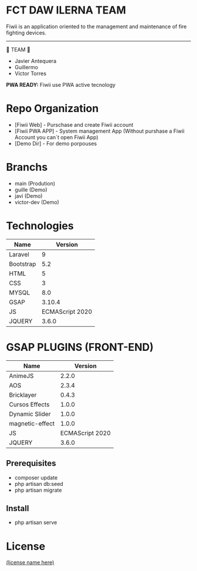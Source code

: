 # FCT DAW ILERNA TEAM
Fiwii is an application oriented to the management and maintenance of fire fighting devices.

----
🚧 TEAM 🚧 
- Javier Antequera
- Guillermo 
- Víctor Torres

**PWA READY:** Fiwii use PWA active tecnology

# Repo Organization

- [Fiwii Web] - Purschase and create Fiwii account
- [Fiwii PWA APP] - System management App (Without purshase a Fiwii Account you can´t open Fiwii App)
- [Demo Dir] - For demo porpouses
  

# Branchs 
- main (Prodution)
- guille (Demo)
- javi (Demo)
- victor-dev (Demo)

# Technologies
| Name      | Version                  |
| --------- | ------------------------ |
| Laravel   | 9                        |
| Bootstrap | 5.2                      |
| HTML      | 5                        |
| CSS       | 3                        |
| MYSQL     | 8.0                      |
| GSAP      | 3.10.4                   |
| JS        | ECMAScript 2020          |
| JQUERY    | 3.6.0                    |

# GSAP PLUGINS (FRONT-END)
| Name      | Version                  |
| --------- | ------------------------ |
| AnimeJS   | 2.2.0                        |
| AOS       | 2.3.4                      |
| Bricklayer| 0.4.3                        |
| Cursos Effects       | 1.0.0                        |
| Dynamic Slider     | 1.0.0                     |
| magnetic-effect      | 1.0.0                  |
| JS        | ECMAScript 2020          |
| JQUERY    | 3.6.0                    |

## Prerequisites
- composer update
- php artisan db:seed
- php artisan migrate

## Install
- php artisan serve

# License

[(license name here)](LICENSE)
